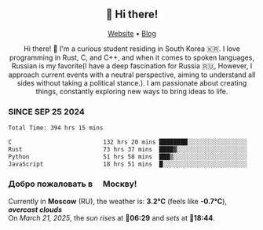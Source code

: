 <h2 align="center">👋 Hi there!</h2>
<p align="center">
  <a href="https://urdekcah.ru">Website</a> •
  <a href="https://urdekcah.blog">Blog</a>
</p>

<p align="center">
  Hi there! 👋 I'm a curious student residing in South Korea 🇰🇷. I love programming in Rust, C, and C++, and when it comes to spoken languages, Russian is my favorite(I have a deep fascination for Russia 🇷🇺, However, I approach current events with a neutral perspective, aiming to understand all sides without taking a political stance.). I am passionate about creating things, constantly exploring new ways to bring ideas to life.
</p>

### SINCE SEP 25 2024
<!--START_SECTION:waka-->
<!--LAST_WAKA_UPDATE:2025-03-20 18:30:41-->
```txt
Total Time: 394 hrs 15 mins

C                          132 hrs 20 mins ████████░░░░░░░░░░░░░░░░░   32.66 %
Rust                       73 hrs 37 mins  ████▓░░░░░░░░░░░░░░░░░░░░   18.17 %
Python                     51 hrs 58 mins  ███▒░░░░░░░░░░░░░░░░░░░░░   12.83 %
JavaScript                 18 hrs 51 mins  █░░░░░░░░░░░░░░░░░░░░░░░░   04.65 %
```
<!--END_SECTION:waka-->

<h3>Добро пожаловать в <img src="https://cdn-icons-png.flaticon.com/512/197/197408.png" width="13"/> Москву!</h3>

<!--START_SECTION:weather:moscow-->
<!--LAST_WEATHER_UPDATE:2025-03-21 03:32:34-->
Currently in **Moscow** (RU), the weather is: **3.2°C** (feels like **-0.7°C**), ***overcast clouds***<br/>
On *March 21, 2025*, the *sun rises* at 🌅**06:29** and *sets* at 🌇**18:44**.
<!--END_SECTION:weather-->
